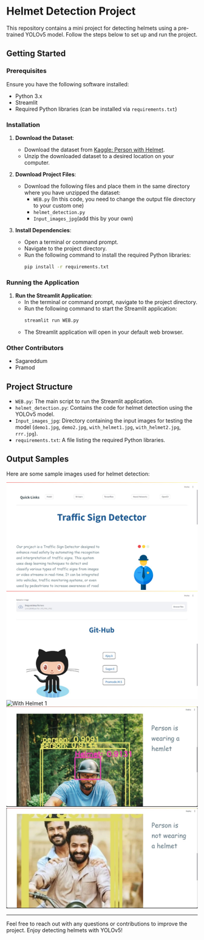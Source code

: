 # Helmet Detection Project

This repository contains a mini project for detecting helmets using a pre-trained YOLOv5 model. Follow the steps below to set up and run the project.

## Getting Started

### Prerequisites

Ensure you have the following software installed:
- Python 3.x
- Streamlit
- Required Python libraries (can be installed via `requirements.txt`)

### Installation

1. **Download the Dataset**:
   - Download the dataset from [Kaggle: Person with Helmet](https://www.kaggle.com/datasets/eddumusagar/person-with-helmet).
   - Unzip the downloaded dataset to a desired location on your computer.

2. **Download Project Files**:
   - Download the following files and place them in the same directory where you have unzipped the dataset:
     - `WEB.py`  (In this code, you need to change the output file directory to your custom one)
     - `helmet_detection.py`
     - `Input_images_jpg`(add this by your own)

3. **Install Dependencies**:
   - Open a terminal or command prompt.
   - Navigate to the project directory.
   - Run the following command to install the required Python libraries:
     ```bash
     pip install -r requirements.txt
     ```

### Running the Application

1. **Run the Streamlit Application**:
   - In the terminal or command prompt, navigate to the project directory.
   - Run the following command to start the Streamlit application:
     ```bash
     streamlit run WEB.py
     ```
   - The Streamlit application will open in your default web browser.

### Other Contributors

- Sagareddum
- Pramod

## Project Structure

- `WEB.py`: The main script to run the Streamlit application.
- `helmet_detection.py`: Contains the code for helmet detection using the YOLOv5 model.
- `Input_images_jpg`: Directory containing the input images for testing the model (`demo1.jpg`, `demo2.jpg`, `with_helmet1.jpg`, `with_helmet2.jpg`, `rrr.jpg`).
- `requirements.txt`: A file listing the required Python libraries.

## Output Samples

Here are some sample images used for helmet detection:

![Demo 1](demo1.jpg)
![Demo 2](demo2.jpg)
![With Helmet 1](with-helmet1.jpg)
![With Helmet 2](withhelmet2.jpg)
![RRR](rrr.jpg)

---

Feel free to reach out with any questions or contributions to improve the project. Enjoy detecting helmets with YOLOv5!
